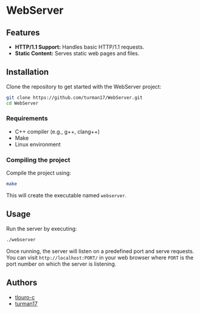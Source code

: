# WebServer

## Features

- **HTTP/1.1 Support:** Handles basic HTTP/1.1 requests.
- **Static Content:** Serves static web pages and files.

## Installation

Clone the repository to get started with the WebServer project:

```bash
git clone https://github.com/turman17/WebServer.git
cd WebServer
```

### Requirements

- C++ compiler (e.g., g++, clang++)
- Make
- Linux environment

### Compiling the project

Compile the project using:

```bash
make
```

This will create the executable named `webserver`.

## Usage

Run the server by executing:

```bash
./webserver
```

Once running, the server will listen on a predefined port and serve requests. You can visit `http://localhost:PORT/` in your web browser where `PORT` is the port number on which the server is listening.

## Authors

- [tlouro-c](https://github.com/tlouro-c)
- [turman17](https://github.com/turman17)
